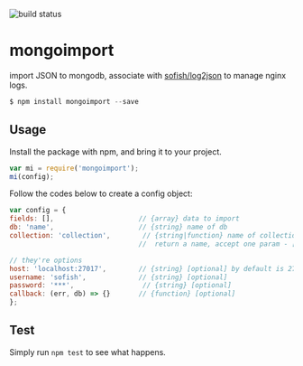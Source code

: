 ![build status](https://travis-ci.org/sofish/mongoimport.svg?branch=master)

# mongoimport

import JSON to mongodb, associate with [sofish/log2json](https://github.com/sofish/log2json) to manage nginx logs.

```php
$ npm install mongoimport --save
```

## Usage

Install the package with npm, and bring it to your project.

```js
var mi = require('mongoimport');
mi(config);
```

Follow the codes below to create a config object:

  ```js
var config = {
  fields: [],                     // {array} data to import
  db: 'name',                     // {string} name of db
  collection: 'collection',        // {string|function} name of collection, or use a function to
                                  //  return a name, accept one param - [fields] the fields to import

  // they're options
  host: 'localhost:27017',        // {string} [optional] by default is 27017
  username: 'sofish',             // {string} [optional]
  password: '***',                 // {string} [optional]
  callback: (err, db) => {}       // {function} [optional]
};
```

## Test

Simply run `npm test` to see what happens.
